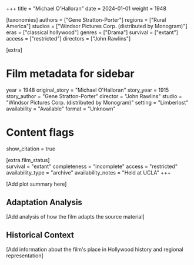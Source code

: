 +++
title = "Michael O'Halloran"
date = 2024-01-01
weight = 1948

[taxonomies]
authors = ["Gene Stratton-Porter"]
regions = ["Rural America"]
studios = ["Windsor Pictures Corp. (distributed by Monogram)"]
eras = ["classical hollywood"]
genres = ["Drama"]
survival = ["extant"]
access = ["restricted"]
directors = ["John Rawlins"]

[extra]
# Film metadata for sidebar
year = 1948
original_story = "Michael O'Halloran"
story_year = 1915
story_author = "Gene Stratton-Porter"
director = "John Rawlins"
studio = "Windsor Pictures Corp. (distributed by Monogram)"
setting = "Limberlost"
availability = "Available"
format = "Unknown"

# Content flags
show_citation = true

[extra.film_status]  
survival = "extant"
completeness = "incomplete"
access = "restricted"
availability_type = "archive"
availability_notes = "Held at UCLA"
+++


[Add plot summary here]

## Adaptation Analysis

[Add analysis of how the film adapts the source material]

## Historical Context

[Add information about the film's place in Hollywood history and regional representation]